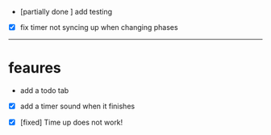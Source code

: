 - [partially done ] add testing

- [x] fix timer not syncing up when changing phases

----
# feaures

- add a todo tab
- [x] add a timer sound when it finishes

- [x] [fixed] Time up does not work!
